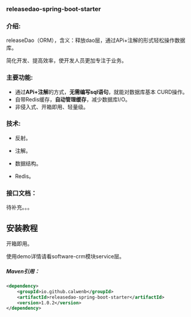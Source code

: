 ### releasedao-spring-boot-starter

### 介绍:

releaseDao（ORM），含义：释放dao层，通过APi+注解的形式轻松操作数据库。

简化开发、提高效率，使开发人员更加专注于业务。

### 主要功能:

-  通过**APi+注解**的方式，**无需编写sql语句**，就能对数据库基本 CURD操作。
-  自带Redis缓存，**自动管理缓存**，减少数据库I/O。
-  非侵入式、开箱即用、轻量级。

### 技术:

- 反射。

- 注解。

- 数据结构。

- Redis。

  

### 接口文档：

待补充。。。

## 安装教程

开箱即用。

使用demo详情请看software-crm模块service层。

##### Maven引用：

```xml
<dependency>
    <groupId>io.github.calwenb</groupId>
    <artifactId>releasedao-spring-boot-starter</artifactId>
    <version>1.0.2</version>
</dependency>
```

